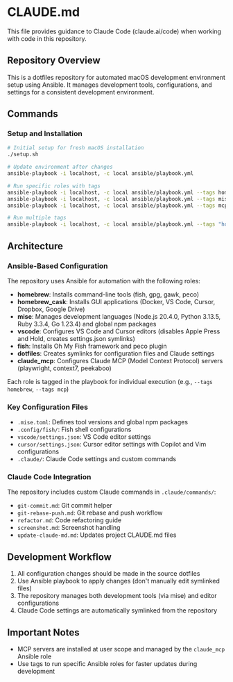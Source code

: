 # CLAUDE.md

This file provides guidance to Claude Code (claude.ai/code) when working with code in this repository.

## Repository Overview

This is a dotfiles repository for automated macOS development environment setup using Ansible. It manages development tools, configurations, and settings for a consistent development environment.

## Commands

### Setup and Installation
```bash
# Initial setup for fresh macOS installation
./setup.sh

# Update environment after changes
ansible-playbook -i localhost, -c local ansible/playbook.yml

# Run specific roles with tags
ansible-playbook -i localhost, -c local ansible/playbook.yml --tags homebrew
ansible-playbook -i localhost, -c local ansible/playbook.yml --tags mise
ansible-playbook -i localhost, -c local ansible/playbook.yml --tags mcp

# Run multiple tags
ansible-playbook -i localhost, -c local ansible/playbook.yml --tags "homebrew,mise"
```


## Architecture

### Ansible-Based Configuration
The repository uses Ansible for automation with the following roles:
- **homebrew**: Installs command-line tools (fish, gpg, gawk, peco)
- **homebrew_cask**: Installs GUI applications (Docker, VS Code, Cursor, Dropbox, Google Drive)
- **mise**: Manages development languages (Node.js 20.4.0, Python 3.13.5, Ruby 3.3.4, Go 1.23.4) and global npm packages
- **vscode**: Configures VS Code and Cursor editors (disables Apple Press and Hold, creates settings.json symlinks)
- **fish**: Installs Oh My Fish framework and peco plugin
- **dotfiles**: Creates symlinks for configuration files and Claude settings
- **claude_mcp**: Configures Claude MCP (Model Context Protocol) servers (playwright, context7, peekaboo)

Each role is tagged in the playbook for individual execution (e.g., `--tags homebrew`, `--tags mcp`)

### Key Configuration Files
- `.mise.toml`: Defines tool versions and global npm packages
- `.config/fish/`: Fish shell configurations
- `vscode/settings.json`: VS Code editor settings
- `cursor/settings.json`: Cursor editor settings with Copilot and Vim configurations
- `.claude/`: Claude Code settings and custom commands

### Claude Code Integration
The repository includes custom Claude commands in `.claude/commands/`:
- `git-commit.md`: Git commit helper
- `git-rebase-push.md`: Git rebase and push workflow
- `refactor.md`: Code refactoring guide
- `screenshot.md`: Screenshot handling
- `update-claude-md.md`: Updates project CLAUDE.md files

## Development Workflow

1. All configuration changes should be made in the source dotfiles
2. Use Ansible playbook to apply changes (don't manually edit symlinked files)
3. The repository manages both development tools (via mise) and editor configurations
4. Claude Code settings are automatically symlinked from the repository

## Important Notes

- MCP servers are installed at user scope and managed by the `claude_mcp` Ansible role
- Use tags to run specific Ansible roles for faster updates during development